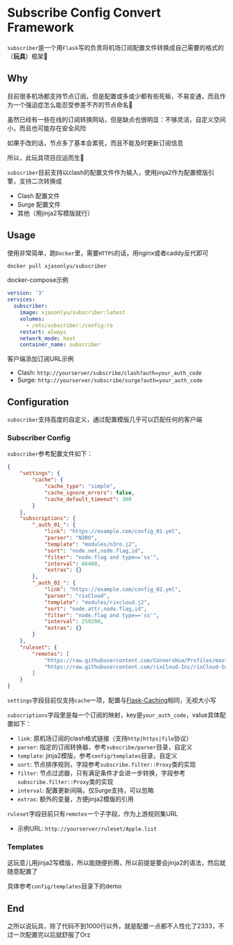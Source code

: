 # Subscribe Config Convert Framework

`subscriber`是一个用`Flask`写的负责将机场订阅配置文件转换成自己需要的格式的（**玩具**）框架🤪

## Why

目前很多机场都支持节点订阅，但是配置或多或少都有些死板，不易变通，而且作为一个强迫症怎么能忍受参差不齐的节点命名🌚

虽然已经有一些在线的订阅转换网站，但是缺点也很明显：不够灵活，自定义空间小，而且也可能存在安全风险

如果手改的话，节点多了基本会累死，而且不能及时更新订阅信息

所以，此玩具项目应运而生🙈

`subscriber`目前支持以clash的配置文件作为输入，使用jinja2作为配置模版引擎，支持二次转换成

- Clash 配置文件
- Surge 配置文件
- 其他（用jinja2写模版就行）

## Usage

使用非常简单，跑`Docker`里，需要`HTTPS`的话，用nginx或者caddy反代即可

```sh
docker pull xjasonlyu/subscriber
```

docker-compose示例

```yaml
version: '3'
services:
  subscriber:
    image: xjasonlyu/subscriber:latest
    volumes:
      - /etc/subscriber:/config:ro
    restart: always
    network_mode: host
    container_name: subscriber
```

客户端添加订阅URL示例

- Clash: `http://yourserver/subscribe/clash?auth=your_auth_code`
- Surge: `http://yourserver/subscribe/surge?auth=your_auth_code`

## Configuration

`subscriber`支持高度的自定义，通过配置模版几乎可以匹配任何的客户端

### Subscriber Config

`subscriber`参考配置文件如下：

```json
{
    "settings": {
        "cache": {
            "cache_type": "simple",
            "cache_ignore_errors": false,
            "cache_default_timeout": 300
        }
    },
    "subscriptions": {
        "_auth_01_": {
            "link": "https://example.com/config_01.yml",
            "parser": "N3RO",
            "template": "modules/n3ro.j2",
            "sort": "node.net,node.flag,id",
            "filter": "node.flag and type=='ss'",
            "interval": 86400,
            "extras": {}
        },
        "_auth_02_": {
            "link": "https://example.com/config_02.yml",
            "parser": "rixCloud",
            "template": "modules/rixcloud.j2",
            "sort": "node.attr,node.flag,id",
            "filter": "node.flag and type=='ss'",
            "interval": 259200,
            "extras": {}
        }
    },
    "ruleset": {
        "remotes": [
            "https://raw.githubusercontent.com/ConnersHua/Profiles/master/Surge/Ruleset",
            "https://raw.githubusercontent.com/rixCloud-Inc/rixCloud-Surge3_Rules/master"
        ]
    }
}
```

`settings`字段目前仅支持`cache`一项，配置与[Flask-Caching](https://flask-caching.readthedocs.io/en/latest/#configuring-flask-caching)相同，无视大小写

`subscriptions`字段里是每一个订阅的映射，key是`your_auth_code`，value具体配置如下：

- `link`: 原机场订阅的clash格式链接（支持`http|https|file`协议）
- `parser`: 指定的订阅转换器，参考`subscribe/parser`目录，自定义
- `template`: jinja2模版，参考`config/templates`目录，自定义
- `sort`: 节点排序规则，字段参考`subscribe.filter::Proxy`类的实现
- `filter`: 节点过滤器，只有满足条件才会进一步转换，字段参考`subscribe.filter::Proxy`类的实现
- `interval`: 配置更新间隔，仅Surge支持，可以忽略
- `extras`: 额外的变量，方便jinja2模版的引用

`ruleset`字段目前只有`remotes`一个子字段，作为上游规则集URL

- 示例URL: `http://yourserver/ruleset/Apple.list`

### Templates

这玩意儿用jinja2写模版，所以能随便折腾，所以前提是要会jinja2的语法，然后就随意配置了

具体参考`config/templates`目录下的demo

## End

之所以说玩具，除了代码不到1000行以外，就是配置一点都不人性化了2333，不过一次配置完以后就舒服了Orz
